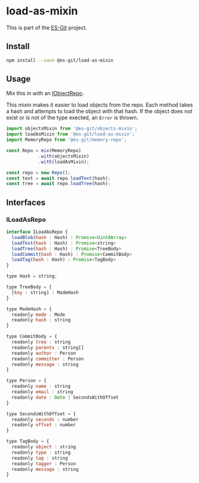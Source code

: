 # load-as-mixin

This is part of the [ES-Git](https://github.com/es-git/es-git) project.

## Install

```bash
npm install --save @es-git/load-as-mixin
```

## Usage

Mix this in with an [IObjectRepo](https://www.npmjs.com/package/@es-git/object-mixin#IObjectRepo).

This mixin makes it easier to load objects from the repo. Each method takes a hash and attempts to load the object with that hash. If the object does not exist or is not of the type exected, an `Error` is thrown.

```js
import objectsMixin from '@es-git/objects-mixin';
import loadAsMixin from '@es-git/load-as-mixin';
import MemoryRepo from '@es-git/memory-repo';

const Repo = mix(MemoryRepo)
            .with(objectsMixin)
            .with(loadAsMixin);

const repo = new Repo();
const text = await repo.loadText(hash);
const tree = await repo.loadTree(hash);
```

## Interfaces

### ILoadAsRepo

```js
interface ILoadAsRepo {
  loadBlob(hash : Hash) : Promise<Uint8Array>
  loadText(hash : Hash) : Promise<string>
  loadTree(hash : Hash) : Promise<TreeBody>
  loadCommit(hash : Hash) : Promise<CommitBody>
  loadTag(hash : Hash) : Promise<TagBody>
}

type Hash = string;

type TreeBody = {
  [key : string] : ModeHash
}

type ModeHash = {
  readonly mode : Mode
  readonly hash : string
}

type CommitBody = {
  readonly tree : string
  readonly parents : string[]
  readonly author : Person
  readonly committer : Person
  readonly message : string
}

type Person = {
  readonly name : string
  readonly email : string
  readonly date : Date | SecondsWithOffset
}

type SecondsWithOffset = {
  readonly seconds : number
  readonly offset : number
}

type TagBody = {
  readonly object : string
  readonly type : string
  readonly tag : string
  readonly tagger : Person
  readonly message : string
}
```